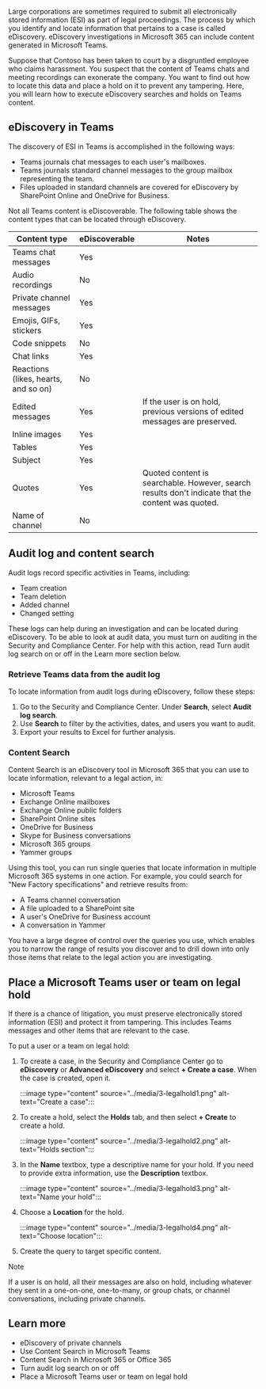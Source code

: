 Large corporations are sometimes required to submit all electronically stored information (ESI) as part of legal proceedings. The process by which you identify and locate information that pertains to a case is called eDiscovery. eDiscovery investigations in Microsoft 365 can include content generated in Microsoft Teams.

Suppose that Contoso has been taken to court by a disgruntled employee who claims harassment. You suspect that the content of Teams chats and meeting recordings can exonerate the company. You want to find out how to locate this data and place a hold on it to prevent any tampering.
Here, you will learn how to execute eDiscovery searches and holds on Teams content.

## eDiscovery in Teams

The discovery of ESI in Teams is accomplished in the following ways:

- Teams journals chat messages to each user's mailboxes.
- Teams journals standard channel messages to the group mailbox representing the team.
- Files uploaded in standard channels are covered for eDiscovery by SharePoint Online and OneDrive for Business.

Not all Teams content is eDiscoverable. The following table shows the content types that can be located through eDiscovery.

| Content type | eDiscoverable | Notes |
| --- | --- | --- |
| Teams chat messages | Yes |
| Audio recordings | No | |
| Private channel messages | Yes | |
| Emojis, GIFs, stickers | Yes | |
| Code snippets | No | |
| Chat links | Yes | |
| Reactions (likes, hearts, and so on) | No | |
| Edited messages | Yes | If the user is on hold, previous versions of edited messages are preserved. |
| Inline images | Yes | |
| Tables | Yes  | |
| Subject | Yes | |
| Quotes | Yes | Quoted content is searchable. However, search results don't indicate that the content was quoted. |
| Name of channel | No | |

## Audit log and content search

 Audit logs record specific activities in Teams, including:

- Team creation
- Team deletion
- Added channel
- Changed setting

These logs can help during an investigation and can be located during eDiscovery. To be able to look at audit data, you must turn on auditing in the Security and Compliance Center. For help with this action, read Turn audit log search on or off in the Learn more section below.

### Retrieve Teams data from the audit log

To locate information from audit logs during eDiscovery, follow these steps:

1. Go to the Security and Compliance Center. Under **Search**, select **Audit log search**.
1. Use **Search** to filter by the activities, dates, and users you want to audit.
1. Export your results to Excel for further analysis.

### Content Search

Content Search is an eDiscovery tool in Microsoft 365 that you can use to locate information, relevant to a legal action, in:

- Microsoft Teams
- Exchange Online mailboxes
- Exchange Online public folders
- SharePoint Online sites
- OneDrive for Business
- Skype for Business conversations
- Microsoft 365 groups
- Yammer groups

Using this tool, you can run single queries that locate information in multiple Microsoft 365 systems in one action. For example, you could search for "New Factory specifications" and retrieve results from:

- A Teams channel conversation
- A file uploaded to a SharePoint site
- A user's OneDrive for Business account
- A conversation in Yammer

You have a large degree of control over the queries you use, which enables you to narrow the range of results you discover and to drill down into only those items that relate to the legal action you are investigating.

## Place a Microsoft Teams user or team on legal hold

If there is a chance of litigation, you must preserve electronically stored information (ESI) and protect it from tampering. This includes Teams messages and other items that are relevant to the case.

To put a user or a team on legal hold:

1. To create a case, in the Security and Compliance Center go to **eDiscovery** or **Advanced eDiscovery** and select **+ Create a case**. When the case is created, open it.

   :::image type="content" source="../media/3-legalhold1.png" alt-text="Create a case":::

1. To create a hold, select the **Holds** tab, and then select **+ Create** to create a hold.

    :::image type="content" source="../media/3-legalhold2.png" alt-text="Holds section":::

1. In the **Name** textbox, type a descriptive name for your hold. If you need to provide extra information, use the **Description** textbox.

    :::image type="content" source="../media/3-legalhold3.png" alt-text="Name your hold":::

1. Choose a **Location** for the hold.

    :::image type="content" source="../media/3-legalhold4.png" alt-text="Choose location":::

1. Create the query to target specific content.

> [!NOTE]
> If a user is on hold, all their messages are also on hold, including whatever they sent in a one-on-one, one-to-many, or group chats, or channel conversations, including private channels.

## Learn more

- eDiscovery of private channels
- Use Content Search in Microsoft Teams
- Content Search in Microsoft 365 or Office 365
- Turn audit log search on or off
- Place a Microsoft Teams user or team on legal hold
